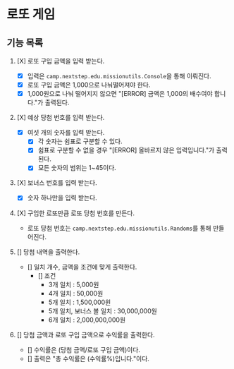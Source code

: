 # 로또 게임

## 기능 목록
1. [X] 로또 구입 금액을 입력 받는다.
    - [X] 입력은 `camp.nextstep.edu.missionutils.Console`을 통해 이뤄진다.
    - [X] 로또 구입 금액은 1,000으로 나눠떨어져야 한다.
    - [X] 1,000원으로 나눠 떨어지지 않으면 "[ERROR] 금액은 1,000의 배수여야 합니다."가 출력된다.
    
2. [X] 예상 당첨 번호를 입력 받는다.
    - [X] 여섯 개의 숫자를 입력 받는다.
        - [X] 각 숫자는 쉼표로 구분할 수 있다.
        - [X] 쉼표로 구분할 수 없을 경우 "[ERROR] 올바르지 않은 입력입니다."가 출력된다.
        - [X] 모든 숫자의 범위는 1~45이다.
    
3. [X] 보너스 번호를 입력 받는다.
    - [X] 숫자 하나만을 입력 받는다.
    
4. [X] 구입한 로또만큼 로또 당첨 번호를 만든다.
    - 로또 당첨 번호는 `camp.nextstep.edu.missionutils.Randoms`를 통해 만들어진다.
   
5. [] 당첨 내역을 출력한다.
   - [] 일치 개수, 금액을 조건에 맞게 출력한다.
     - [] 조건
        - 3개 일치 : 5,000원
        - 4개 일치 : 50,000원
        - 5개 일치 : 1,500,000원
        - 5개 일치, 보너스 볼 일치 : 30,000,000원
        - 6개 일치 : 2,000,000,000원

6. [] 당첨 금액과 로또 구입 금액으로 수익률을 출력한다.
   - [] 수익률은 (당첨 금액/로또 구입 금액)이다.
   - [] 출력은 "총 수익률은 (수익률%)입니다."이다.